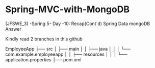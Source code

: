 # Spring-MVC-with-MongoDB
(JFSWE_3) -Spring 5- Day -10: Recap(Cont`d) Spring Data mongoDB Answer

Kindly read 2 branches in this github

EmployeeApp
├── src
│   ├── main
│   │   ├── java
│   │   │   └── com.example.employeeapp
│   │   ├── resources
│   │   │   └── application.properties
├── pom.xml
